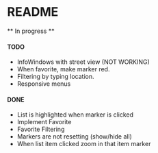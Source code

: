 # README

** In progress **

#### TODO
- InfoWindows with street view (NOT WORKING)
- When favorite, make marker red.
- Filtering by typing location.
- Responsive menus

#### DONE
- List is highlighted when marker is clicked
- Implement Favorite 
- Favorite Filtering 
- Markers are not resetting (show/hide all)
- When list item clicked zoom in that item marker
